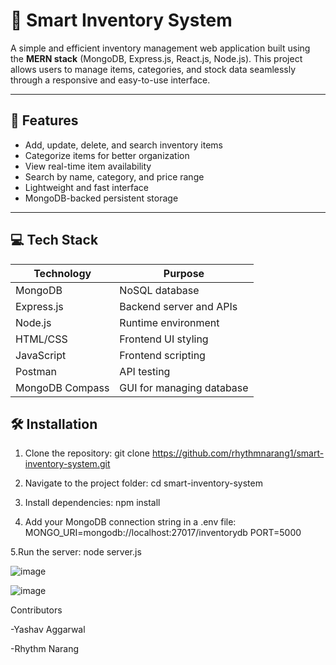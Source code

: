 # 🧠 Smart Inventory System

A simple and efficient inventory management web application built using the **MERN stack** (MongoDB, Express.js, React.js, Node.js). This project allows users to manage items, categories, and stock data seamlessly through a responsive and easy-to-use interface.

---

## 🚀 Features

- Add, update, delete, and search inventory items
- Categorize items for better organization
- View real-time item availability
- Search by name, category, and price range
- Lightweight and fast interface
- MongoDB-backed persistent storage

---

## 💻 Tech Stack

| Technology   | Purpose                       |
|--------------|-------------------------------|
| MongoDB      | NoSQL database                |
| Express.js   | Backend server and APIs       |
| Node.js      | Runtime environment           |
| HTML/CSS     | Frontend UI styling           |
| JavaScript   | Frontend scripting            |
| Postman      | API testing                   |
| MongoDB Compass | GUI for managing database |


## 🛠️ Installation

1. Clone the repository:
git clone https://github.com/rhythmnarang1/smart-inventory-system.git

2. Navigate to the project folder:
cd smart-inventory-system

3. Install dependencies:
npm install

4. Add your MongoDB connection string in a .env file:
MONGO_URI=mongodb://localhost:27017/inventorydb
PORT=5000

5.Run the server:
node server.js

![image](https://github.com/user-attachments/assets/d6d58d8a-4f27-4502-8c6d-ed3991483cfb)


![image](https://github.com/user-attachments/assets/c0fb7d3a-89e1-4bf9-93da-8034c90a0d5a)

Contributors

-Yashav Aggarwal

-Rhythm Narang
